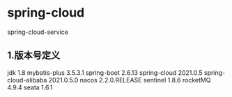 # spring-cloud
spring-cloud-service

## 1.版本号定义
jdk                     1.8
mybatis-plus            3.5.3.1
spring-boot             2.6.13
spring-cloud            2021.0.5
spring-cloud-alibaba    2021.0.5.0
nacos                   2.2.0.RELEASE
sentinel                1.8.6
rocketMQ                4.9.4
seata                   1.6.1
